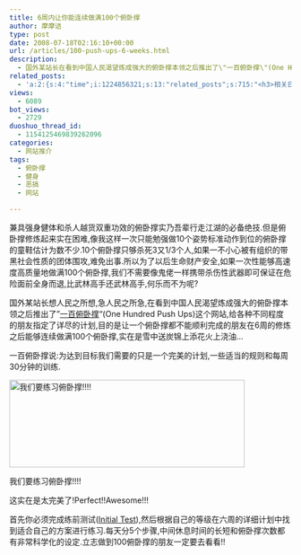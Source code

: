 ```yaml
---
title: 6周内让你能连续做满100个俯卧撑
author: 摩摩诘
type: post
date: 2008-07-18T02:16:10+00:00
url: /articles/100-push-ups-6-weeks.html
description:
  - 国外某站长在看到中国人民渴望炼成强大的俯卧撑本领之后推出了\"一百俯卧撑\"(One Hundred Push Ups)这个网站,给各种不同程度的朋友指定了详尽的计划,目的是让一个俯卧撑都不能顺利完成的朋友在6周的修炼之后能够连续做满100个俯卧撑
related_posts:
  - 'a:2:{s:4:"time";i:1224856321;s:13:"related_posts";s:715:"<h3>相关日志</h3><ul class="related_post"><li><a href="http://www.digglife.cn/articles/edit-any-webpage.html" title="想改就改:在浏览器中任意编辑网页">想改就改:在浏览器中任意编辑网页</a></li><li><a href="http://www.digglife.cn/articles/virus-equals-windows-to-apple.html" title="Virus=Windows,苹果官网对Windows的恶搞">Virus=Windows,苹果官网对Windows的恶搞</a></li><li><a href="http://www.digglife.cn/articles/%e6%8c%87%e7%8e%af%e7%8e%8b%e4%b8%ad%e5%9c%9f%e4%b8%96%e7%95%8c%e5%8e%9f%e6%9d%a5%e5%9c%a8%e6%8b%89%e6%96%af%e7%bb%b4%e5%8a%a0%e6%96%af.html" title="指环王:中土世界原来在拉斯维加斯">指环王:中土世界原来在拉斯维加斯</a></li></ul>";}'
views:
  - 6089
bot_views:
  - 2729
duoshuo_thread_id:
  - 1154125469839262096
categories:
  - 网站推介
tags:
  - 俯卧撑
  - 健身
  - 恶搞
  - 网站

---
```

兼具强身健体和杀人越货双重功效的俯卧撑实乃吾辈行走江湖的必备绝技.但是俯卧撑修炼起来实在困难,像我这样一次只能勉强做10个姿势标准动作到位的俯卧撑的童鞋估计为数不少.10个俯卧撑只够杀死3又1/3个人,如果一不小心被有组织的带黑社会性质的团体围攻,难免出事.所以为了以后生命财产安全,如果一次性能够高速度高质量地做满100个俯卧撑,我们不需要像鬼佬一样携带杀伤性武器即可保证在危险面前全身而退,比武林高手还武林高手,何乐而不为呢?

<!--more-->

国外某站长想人民之所想,急人民之所急,在看到中国人民渴望炼成强大的俯卧撑本领之后推出了&#8221;<a title="一百俯卧撑网站" href="http://hundredpushups.com/" target="_blank">一百俯卧撑</a>&#8220;(One Hundred Push Ups)这个网站,给各种不同程度的朋友指定了详尽的计划,目的是让一个俯卧撑都不能顺利完成的朋友在6周的修炼之后能够连续做满100个俯卧撑,实在是雪中送炭锦上添花火上浇油&#8230;

一百俯卧撑说:为达到目标我们需要的只是一个完美的计划,一些适当的规则和每周30分钟的训练.

<div style="width: 430px" class="wp-caption aligncenter">
  <img title="一百俯卧撑" src="http://hundredpushups.com/images/outline700.gif" alt="我们要练习俯卧撑!!!!" width="420" height="156" />
  
  <p class="wp-caption-text">
    我们要练习俯卧撑!!!!
  </p>
</div>

这实在是太完美了!Perfect!!Awesome!!!

首先你必须完成练前测试(<a title="练前测试" href="http://hundredpushups.com/test.html" target="_blank">Initial Test</a>),然后根据自己的等级在六周的详细计划中找到适合自己的方案进行练习.每天分5个步骤,中间休息时间的长短和俯卧撑次数都有非常科学化的设定.立志做到100俯卧撑的朋友一定要去看看!!